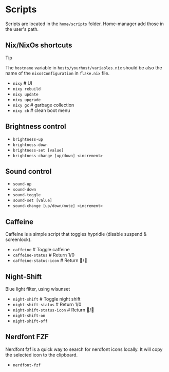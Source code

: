 # Scripts

Scripts are located in the `home/scripts` folder. Home-manager add those in the user's path.

## Nix/NixOs shortcuts

> [!TIP]
> The `hostname` variable in `hosts/yourhost/variables.nix` should be also the name of the `nixosConfiguration` in `flake.nix` file.

- `nixy` # UI
- `nixy rebuild`
- `nixy update`
- `nixy upgrade`
- `nixy gc` # garbage collection
- `nixy cb` # clean boot menu

## Brightness control

- `brightness-up`
- `brightness-down`
- `brightness-set [value]`
- `brightness-change [up/down] <increment>`

## Sound control

- `sound-up`
- `sound-down`
- `sound-toggle`
- `sound-set [value]`
- `sound-change [up/down/mute] <increment>`

## Caffeine

Caffeine is a simple script that toggles hypridle (disable suspend & screenlock).

- `caffeine` # Toggle caffeine
- `caffeine-status` # Return 1/0
- `caffeine-status-icon` # Return 󰅶/󰾪

## Night-Shift

Blue light filter, using wlsunset

- `night-shift` # Toggle night shift
- `night-shift-status` # Return 1/0
- `night-shift-status-icon` # Return 󰖕/󰖔
- `night-shift-on`
- `night-shift-off`

## Nerdfont FZF

Nerdfont fzf is a quick way to search for nerdfont icons locally.
It will copy the selected icon to the clipboard.

- `nerdfont-fzf`
